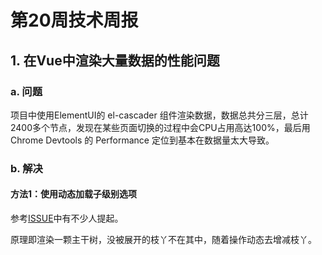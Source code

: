# 第20周技术周报

## 1. 在Vue中渲染大量数据的性能问题

### a. 问题

项目中使用ElementUI的 el-cascader 组件渲染数据，数据总共分三层，总计2400多个节点，发现在某些页面切换的过程中会CPU占用高达100%，最后用 Chrome Devtools 的 Performance 定位到基本在数据量太大导致。

### b. 解决

#### 方法1：使用动态加载子级别选项

参考[ISSUE](https://github.com/ElemeFE/element/issues?utf8=%E2%9C%93&q=cascader)中有不少人提起。

原理即渲染一颗主干树，没被展开的枝丫不在其中，随着操作动态去增减枝丫。

